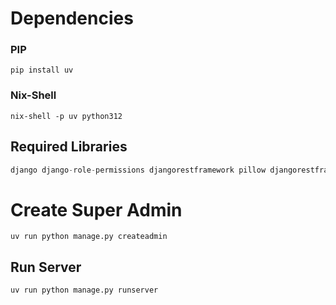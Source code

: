 # Dependencies
### PIP
```shell
pip install uv
```
### Nix-Shell
```shell
nix-shell -p uv python312
```

## Required Libraries
```python
django django-role-permissions djangorestframework pillow djangorestframework-simplejwt drf-yasg
```

# Create Super Admin
```shell
uv run python manage.py createadmin
``` 

## Run Server
```shell
uv run python manage.py runserver
```